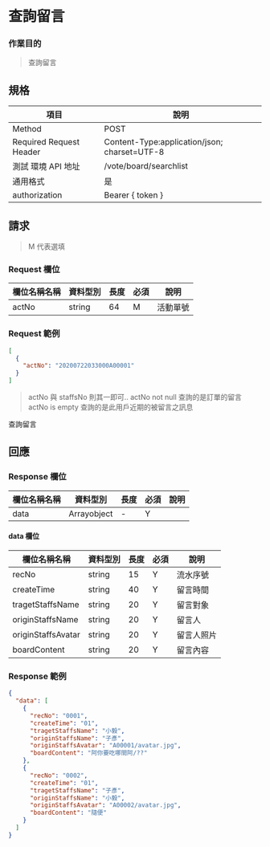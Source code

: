 # 查詢留言

### 作業目的

> 查詢留言

## 規格

| 項目                    | 說明                                         |
| ----------------------- | -------------------------------------------- |
| Method                  | POST                                         |
| Required Request Header | Content-Type:application/json; charset=UTF-8 |
| 測試 環境 API 地址      | /vote/board/searchlist                       |
| 通用格式                | 是                                           |
| authorization           | Bearer { token }                             |

## 請求

> M 代表選填

### Request 欄位

| 欄位名稱名稱 | 資料型別 | 長度 | 必須 | 說明     |
| ------------ | -------- | ---- | ---- | -------- |
| actNo        | string   | 64   | M    | 活動單號 |

### Request 範例

```json
[
  {
    "actNo": "20200722033000A00001"
  }
]
```

> actNo 與 staffsNo 則其一即可..
> actNo not null 查詢的是訂單的留言
> actNo is empty 查詢的是此用戶近期的被留言之訊息

查詢留言

## 回應

### Response 欄位

| 欄位名稱名稱 | 資料型別    | 長度 | 必須 | 說明 |
| ------------ | ----------- | ---- | ---- | ---- |
| data         | Arrayobject | -    | Y    |      |

#### data 欄位

| 欄位名稱名稱       | 資料型別 | 長度 | 必須 | 說明       |
| ------------------ | -------- | ---- | ---- | ---------- |
| recNo              | string   | 15   | Y    | 流水序號   |
| createTime         | string   | 40   | Y    | 留言時間   |
| tragetStaffsName   | string   | 20   | Y    | 留言對象   |
| originStaffsName   | string   | 20   | Y    | 留言人     |
| originStaffsAvatar | string   | 20   | Y    | 留言人照片 |
| boardContent       | string   | 20   | Y    | 留言內容   |

### Response 範例

```json
{
  "data": [
    {
      "recNo": "0001",
      "createTime": "01",
      "tragetStaffsName": "小毅",
      "originStaffsName": "子彥",
      "originStaffsAvatar": "A00001/avatar.jpg",
      "boardContent": "阿你要吃哪間阿/??"
    },
    {
      "recNo": "0002",
      "createTime": "01",
      "tragetStaffsName": "子彥",
      "originStaffsName": "小毅",
      "originStaffsAvatar": "A00002/avatar.jpg",
      "boardContent": "隨便"
    }
  ]
}
```
